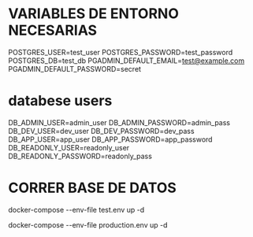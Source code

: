 # VARIABLES DE ENTORNO NECESARIAS

POSTGRES_USER=test_user
POSTGRES_PASSWORD=test_password
POSTGRES_DB=test_db
PGADMIN_DEFAULT_EMAIL=test@example.com
PGADMIN_DEFAULT_PASSWORD=secret

# databese users

DB_ADMIN_USER=admin_user
DB_ADMIN_PASSWORD=admin_pass
DB_DEV_USER=dev_user
DB_DEV_PASSWORD=dev_pass
DB_APP_USER=app_user
DB_APP_PASSWORD=app_password
DB_READONLY_USER=readonly_user
DB_READONLY_PASSWORD=readonly_pass

# CORRER BASE DE DATOS

docker-compose --env-file test.env up -d

docker-compose --env-file production.env up -d
